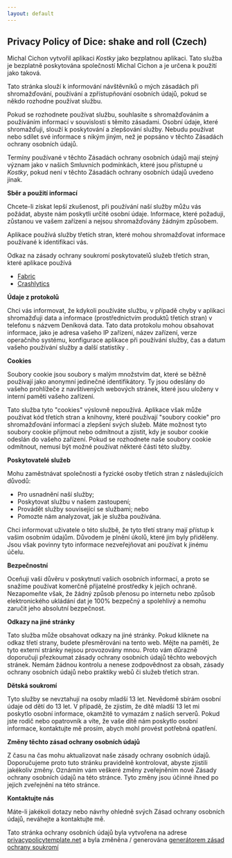 ```yaml
---
layout: default
---
```


## Privacy Policy of Dice: shake and roll (Czech)

Michal Cichon vytvořil aplikaci *Kostky* jako bezplatnou aplikaci. Tato služba je bezplatně poskytována společností Michal Cichon a je určena k použití jako taková.

Tato stránka slouží k informování návštěvníků o mých zásadách při shromažďování, používání a zpřístupňování osobních údajů, pokud se někdo rozhodne používat službu.

Pokud se rozhodnete používat službu, souhlasíte s shromažďováním a používáním informací v souvislosti s těmito zásadami. Osobní údaje, které shromažďuji, slouží k poskytování a zlepšování služby. Nebudu používat nebo sdílet své informace s nikým jiným, než je popsáno v těchto Zásadách ochrany osobních údajů.

Termíny používané v těchto Zásadách ochrany osobních údajů mají stejný význam jako v našich Smluvních podmínkách, které jsou přístupné u *Kostky*, pokud není v těchto Zásadách ochrany osobních údajů uvedeno jinak.

**Sběr a použití informací**

Chcete-li získat lepší zkušenost, při používání naší služby můžu vás požádat, abyste nám poskytli určité osobní údaje. Informace, které požaduji, zůstanou ve vašem zařízení a nejsou shromažďovány žádným způsobem.

Aplikace používá služby třetích stran, které mohou shromažďovat informace používané k identifikaci vás.

Odkaz na zásady ochrany soukromí poskytovatelů služeb třetích stran, které aplikace používá

* [Fabric](https://fabric.io/privacy)
* [Crashlytics](https://try.crashlytics.com/terms/privacy-policy.pdf)

**Údaje z protokolů**

Chci vás informovat, že kdykoli používáte službu, v případě chyby v aplikaci shromažďuji data a informace (prostřednictvím produktů třetích stran) v telefonu s názvem Deníková data. Tato data protokolu mohou obsahovat informace, jako je adresa vašeho IP zařízení, název zařízení, verze operačního systému, konfigurace aplikace při používání služby, čas a datum vašeho používání služby a další statistiky .

**Cookies**

Soubory cookie jsou soubory s malým množstvím dat, které se běžně používají jako anonymní jedinečné identifikátory. Ty jsou odeslány do vašeho prohlížeče z navštívených webových stránek, které jsou uloženy v interní paměti vašeho zařízení.

Tato služba tyto "cookies" výslovně nepoužívá. Aplikace však může používat kód třetích stran a knihovny, které používají "soubory cookie" pro shromažďování informací a zlepšení svých služeb. Máte možnost tyto soubory cookie přijmout nebo odmítnout a zjistit, kdy je soubor cookie odeslán do vašeho zařízení. Pokud se rozhodnete naše soubory cookie odmítnout, nemusí být možné používat některé části této služby.

**Poskytovatelé služeb**

Mohu zaměstnávat společnosti a fyzické osoby třetích stran z následujících důvodů:

* Pro usnadnění naší služby;
* Poskytovat službu v našem zastoupení;
* Provádět služby související se službami; nebo
* Pomozte nám analyzovat, jak je služba používána.

Chci informovat uživatele o této službě, že tyto třetí strany mají přístup k vašim osobním údajům. Důvodem je plnění úkolů, které jim byly přiděleny. Jsou však povinny tyto informace nezveřejňovat ani používat k jinému účelu.

**Bezpečnostní**

Oceňuji vaši důvěru v poskytnutí vašich osobních informací, a proto se snažíme používat komerčně přijatelné prostředky k jejich ochraně. Nezapomeňte však, že žádný způsob přenosu po internetu nebo způsob elektronického ukládání dat je 100% bezpečný a spolehlivý a nemohu zaručit jeho absolutní bezpečnost.

**Odkazy na jiné stránky**

Tato služba může obsahovat odkazy na jiné stránky. Pokud kliknete na odkaz třetí strany, budete přesměrováni na tento web. Mějte na paměti, že tyto externí stránky nejsou provozovány mnou. Proto vám důrazně doporučuji přezkoumat zásady ochrany osobních údajů těchto webových stránek. Nemám žádnou kontrolu a nenese zodpovědnost za obsah, zásady ochrany osobních údajů nebo praktiky webů či služeb třetích stran.

**Dětská soukromí**

Tyto služby se nevztahují na osoby mladší 13 let. Nevědomě sbírám osobní údaje od dětí do 13 let. V případě, že zjistím, že dítě mladší 13 let mi poskytlo osobní informace, okamžitě to vymazám z našich serverů. Pokud jste rodič nebo opatrovník a víte, že vaše dítě nám poskytlo osobní informace, kontaktujte mě prosím, abych mohl provést potřebná opatření.

**Změny těchto zásad ochrany osobních údajů**

Z času na čas mohu aktualizovat naše zásady ochrany osobních údajů. Doporučujeme proto tuto stránku pravidelně kontrolovat, abyste zjistili jakékoliv změny. Oznámím vám veškeré změny zveřejněním nové Zásady ochrany osobních údajů na této stránce. Tyto změny jsou účinné ihned po jejich zveřejnění na této stránce.

**Kontaktujte nás**

Máte-li jakékoli dotazy nebo návrhy ohledně svých Zásad ochrany osobních údajů, neváhejte a kontaktujte mě.

Tato stránka ochrany osobních údajů byla vytvořena na adrese [privacypolicytemplate.net](https://privacypolicytemplate.net) a byla změněna / generována [generátorem zásad ochrany soukromí](https://app-privacy-policy-generator.firebaseapp.com/)